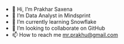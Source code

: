 - 👋 Hi, I’m Prakhar Saxena
- 👀 I’m Data Analyst in Mindsprint
- 🌱 I’m currently learning Snowflake
- 💞️ I’m looking to collaborate on GitHub
- 📫 How to reach me mr.prakhu@gmail.com

<!---
prakhar-saxena786/prakhar-saxena786 is a ✨ special ✨ repository because its `README.md` (this file) appears on your GitHub profile.
You can click the Preview link to take a look at your changes.
--->
